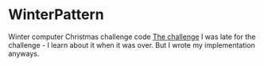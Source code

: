 # WinterPattern
Winter computer Christmas challenge code
[The challenge]([https://www.genome.gov/](https://logiker.com/Vintage-Computing-Christmas-Challenge-2023)https://logiker.com/Vintage-Computing-Christmas-Challenge-2023)
I was late for the challenge - I learn about it when it was over. But I wrote my implementation anyways.
